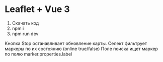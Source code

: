# Leaflet + Vue 3
1. Скачать код
2. npm i
3. npm run dev

Кнопка Stop останавливает обновление карты.
Селект фильтрует маркеры по их состоянию (online true/false)
Поле поиска ищет маркер по полю marker.properties.label
